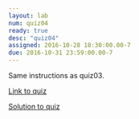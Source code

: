 ```yaml
---
layout: lab 
num: quiz04 
ready: true
desc: "quiz04"
assigned: 2016-10-28 18:30:00.00-7
due: 2016-10-31 23:59:00.00-7
---
```


Same instructions as quiz03.

[Link to quiz](http://www.quia.com/quiz/6061493.html)

[Solution to quiz](https://drive.google.com/file/d/0B__7284Jee0fS0dqQUNpeVFoVjg/view?usp=sharing)
